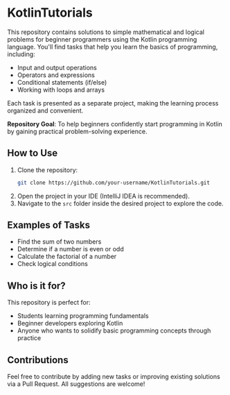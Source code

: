 # KotlinTutorials

This repository contains solutions to simple mathematical and logical problems for beginner programmers using the Kotlin programming language. You'll find tasks that help you learn the basics of programming, including:

- Input and output operations  
- Operators and expressions  
- Conditional statements (if/else)  
- Working with loops and arrays  

Each task is presented as a separate project, making the learning process organized and convenient.  

**Repository Goal**: To help beginners confidently start programming in Kotlin by gaining practical problem-solving experience.

## How to Use
1. Clone the repository:
   ```bash
   git clone https://github.com/your-username/KotlinTutorials.git
   ```
2. Open the project in your IDE (IntelliJ IDEA is recommended).  
3. Navigate to the `src` folder inside the desired project to explore the code.  

## Examples of Tasks
- Find the sum of two numbers  
- Determine if a number is even or odd  
- Calculate the factorial of a number  
- Check logical conditions  

## Who is it for?
This repository is perfect for:  
- Students learning programming fundamentals  
- Beginner developers exploring Kotlin  
- Anyone who wants to solidify basic programming concepts through practice  

## Contributions
Feel free to contribute by adding new tasks or improving existing solutions via a Pull Request. All suggestions are welcome!
